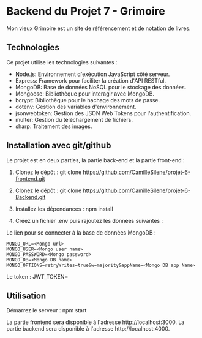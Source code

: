 # Backend du Projet 7 - Grimoire

Mon vieux Grimoire est un site de référencement et de notation de livres.

## Technologies

Ce projet utilise les technologies suivantes :

- Node.js: Environnement d'exécution JavaScript côté serveur.
- Express: Framework pour faciliter la création d'API RESTful.
- MongoDB: Base de données NoSQL pour le stockage des données.
- Mongoose: Bibliothèque pour interagir avec MongoDB.
- bcrypt: Bibliothèque pour le hachage des mots de passe.
- dotenv: Gestion des variables d'environnement.
- jsonwebtoken: Gestion des JSON Web Tokens pour l'authentification.
- multer: Gestion du téléchargement de fichiers.
- sharp: Traitement des images.

## Installation avec git/github

Le projet est en deux parties, la partie back-end et la partie front-end :


1. Clonez le dépôt : git clone https://github.com/CamilleSilene/projet-6-frontend.git
2. Clonez le dépôt : git clone https://github.com/CamilleSilene/projet-6-Backend.git

3. Installez les dépendances : npm install

4. Créez un fichier .env puis rajoutez les données suivantes : 

Le lien pour se connecter à la base de données MongoDB :
```
MONGO_URL=<Mongo url>
MONGO_USER=<Mongo user name>
MONGO_PASSWORD=<Mongo password>
MONGO_DB=<Mongo DB name>
MONGO_OPTIONS=retryWrites=true&w=majority&appName=<Mongo DB app Name>
```

Le token :
JWT_TOKEN=<JWT Encryption Salt >

## Utilisation

Démarrez le serveur : npm start

La partie frontend sera disponible à l'adresse http://localhost:3000.
La partie backend sera disponible à l'adresse http://localhost:4000.
